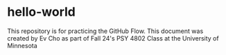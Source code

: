 # hello-world
This repository is for practicing the GitHub Flow.
This document was created by Ev Cho as part of  Fall 24's PSY 4802 Class at the University of Minnesota
